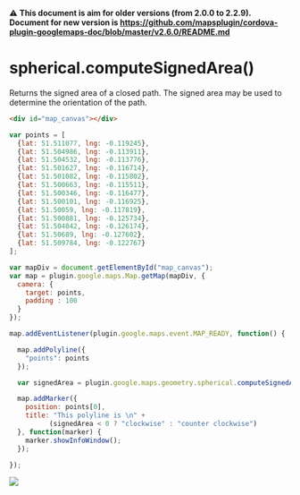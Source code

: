 :warning: **This document is aim for older versions (from 2.0.0 to 2.2.9).
Document for new version is https://github.com/mapsplugin/cordova-plugin-googlemaps-doc/blob/master/v2.6.0/README.md**

# spherical.computeSignedArea()

Returns the signed area of a closed path. The signed area may be used to determine the orientation of the path.

```html
<div id="map_canvas"></div>
```

```js
var points = [
  {lat: 51.511077, lng: -0.119245},
  {lat: 51.504986, lng: -0.113911},
  {lat: 51.504532, lng: -0.113776},
  {lat: 51.501627, lng: -0.116714},
  {lat: 51.501082, lng: -0.115802},
  {lat: 51.500663, lng: -0.115511},
  {lat: 51.500346, lng: -0.116477},
  {lat: 51.500101, lng: -0.116925},
  {lat: 51.50059, lng: -0.117819},
  {lat: 51.500881, lng: -0.125734},
  {lat: 51.504042, lng: -0.126174},
  {lat: 51.50689, lng: -0.127602},
  {lat: 51.509784, lng: -0.122767}
];

var mapDiv = document.getElementById("map_canvas");
var map = plugin.google.maps.Map.getMap(mapDiv, {
  camera: {
    target: points,
    padding : 100
  }
});

map.addEventListener(plugin.google.maps.event.MAP_READY, function() {

  map.addPolyline({
    "points": points
  });

  var signedArea = plugin.google.maps.geometry.spherical.computeSignedArea(points);

  map.addMarker({
    position: points[0],
    title: "This polyline is \n" +
          (signedArea < 0 ? "clockwise" : "counter clockwise")
  }, function(marker) {
    marker.showInfoWindow();
  });

});
```

![](image.png)
